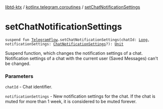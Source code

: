 [libtd-ktx](../index.md) / [kotlinx.telegram.coroutines](index.md) / [setChatNotificationSettings](./set-chat-notification-settings.md)

# setChatNotificationSettings

`suspend fun `[`TelegramFlow`](../kotlinx.telegram.core/-telegram-flow/index.md)`.setChatNotificationSettings(chatId: `[`Long`](https://kotlinlang.org/api/latest/jvm/stdlib/kotlin/-long/index.html)`, notificationSettings: `[`ChatNotificationSettings`](https://tdlibx.github.io/td/docs/org/drinkless/td/libcore/telegram/TdApi/ChatNotificationSettings.html)`?): `[`Unit`](https://kotlinlang.org/api/latest/jvm/stdlib/kotlin/-unit/index.html)

Suspend function, which changes the notification settings of a chat. Notification settings of a
chat with the current user (Saved Messages) can't be changed.

### Parameters

`chatId` - Chat identifier.

`notificationSettings` - New notification settings for the chat. If the chat is muted for more
than 1 week, it is considered to be muted forever.